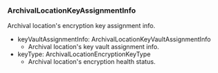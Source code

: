 ### ArchivalLocationKeyAssignmentInfo
Archival location's encryption key assignment info.

- keyVaultAssignmentInfo: ArchivalLocationKeyVaultAssignmentInfo
  - Archival location's key vault assignment info.
- keyType: ArchivalLocationEncryptionKeyType
  - Archival location's encryption health status.
